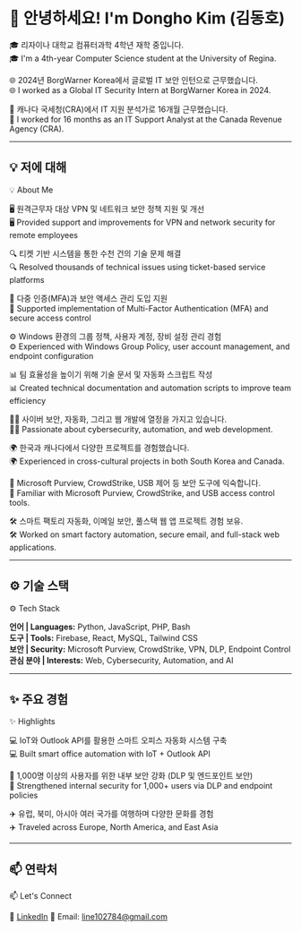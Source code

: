 # 👋 안녕하세요! I'm Dongho Kim (김동호)

🎓 리자이나 대학교 컴퓨터과학 4학년 재학 중입니다.  
🎓 I'm a 4th-year Computer Science student at the University of Regina.

🌐 2024년 BorgWarner Korea에서 글로벌 IT 보안 인턴으로 근무했습니다.  
🌐 I worked as a Global IT Security Intern at BorgWarner Korea in 2024.

💼 캐나다 국세청(CRA)에서 IT 지원 분석가로 16개월 근무했습니다.  
💼 I worked for 16 months as an IT Support Analyst at the Canada Revenue Agency (CRA).

---

## 💡 저에 대해
💡 About Me

🖥️ 원격근무자 대상 VPN 및 네트워크 보안 정책 지원 및 개선  
🖥️ Provided support and improvements for VPN and network security for remote employees

🔍 티켓 기반 시스템을 통한 수천 건의 기술 문제 해결  
🔍 Resolved thousands of technical issues using ticket-based service platforms

🔐 다중 인증(MFA)과 보안 액세스 관리 도입 지원  
🔐 Supported implementation of Multi-Factor Authentication (MFA) and secure access control

⚙️ Windows 환경의 그룹 정책, 사용자 계정, 장비 설정 관리 경험  
⚙️ Experienced with Windows Group Policy, user account management, and endpoint configuration

📊 팀 효율성을 높이기 위해 기술 문서 및 자동화 스크립트 작성  
📊 Created technical documentation and automation scripts to improve team efficiency

👨‍💻 사이버 보안, 자동화, 그리고 웹 개발에 열정을 가지고 있습니다.  
👨‍💻 Passionate about cybersecurity, automation, and web development.

🌍 한국과 캐나다에서 다양한 프로젝트를 경험했습니다.  
🌍 Experienced in cross-cultural projects in both South Korea and Canada.

🔐 Microsoft Purview, CrowdStrike, USB 제어 등 보안 도구에 익숙합니다.  
🔐 Familiar with Microsoft Purview, CrowdStrike, and USB access control tools.

🛠️ 스마트 팩토리 자동화, 이메일 보안, 풀스택 웹 앱 프로젝트 경험 보유.  
🛠️ Worked on smart factory automation, secure email, and full-stack web applications.

---

## ⚙️ 기술 스택  
⚙️ Tech Stack

**언어 | Languages:** Python, JavaScript, PHP, Bash  
**도구 | Tools:** Firebase, React, MySQL, Tailwind CSS  
**보안 | Security:** Microsoft Purview, CrowdStrike, VPN, DLP, Endpoint Control  
**관심 분야 | Interests:** Web, Cybersecurity, Automation, and AI

---

## ✨ 주요 경험  
✨ Highlights

💻 IoT와 Outlook API를 활용한 스마트 오피스 자동화 시스템 구축  
💻 Built smart office automation with IoT + Outlook API

🔐 1,000명 이상의 사용자를 위한 내부 보안 강화 (DLP 및 엔드포인트 보안)  
🔐 Strengthened internal security for 1,000+ users via DLP and endpoint policies

✈️ 유럽, 북미, 아시아 여러 국가를 여행하며 다양한 문화를 경험  
✈️ Traveled across Europe, North America, and East Asia

---

## 📫 연락처  
📫 Let's Connect

🔗 [LinkedIn]([www.linkedin.com/in/dongho-kim-64a0481b8](https://www.linkedin.com/in/dongho-kim-64a0481b8/?trk=public-profile-join-page))  
📧 Email: line102784@gmail.com



